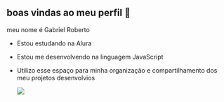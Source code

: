 ## boas vindas ao meu perfil 🖤

meu nome é Gabriel Roberto 

- Estou estudando na Alura
- Estou me desenvolvendo na linguagem JavaScript
- Utilizo esse espaço para minha organização e compartilhamento dos meu projetos desenvolvios

  ![](https://media.tenor.com/HMlYHYdk2SMAAAAM/solo-leveling-statue-smile-solo-leveling.gif)
